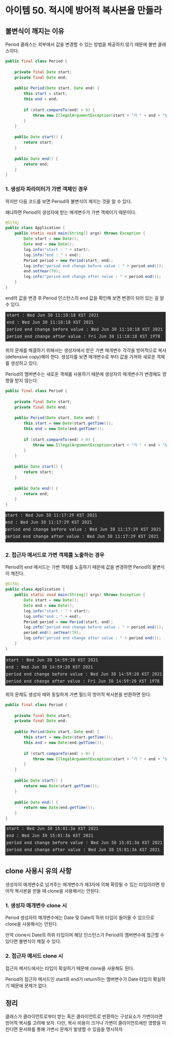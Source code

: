 # 아이템 50. 적시에 방어적 복사본을 만들라

## 불변식이 깨지는 이유

Period 클래스는 외부에서 값을 변경할 수 있는 방법을 제공하지 않기 때문에 불변 클래스이다.

```java
public final class Period {

    private final Date start;
    private final Date end;

    public Period(Date start, Date end) {
        this.start = start;
        this.end = end;

        if (start.compareTo(end) > 0) {
            throw new IllegalArgumentException(start + "가 " + end + "보다 늦다.");
        }
    }

    public Date start() {
        return start;
    }

    public Date end() {
        return end;
    }
}
```

### 1. 생성자 파라미터가 가변 객체인 경우

하지만 다음 코드를 보면 Period의 불변식이 깨지는 것을 알 수 있다.

왜냐하면 Period의 생성자에 받는 매개변수가 가변 객체이기 때문이다.

```java
@Slf4j
public class Application {
    public static void main(String[] args) throws Exception {
        Date start = new Date();
        Date end = new Date();
        log.info("start : " + start);
        log.info("end : " + end);
        Period period = new Period(start, end);
        log.info("period end change before value : " + period.end());
        end.setYear(78);
        log.info("period end change after value : " + period.end());
    }
}
```

end의 값을 변경 후 Period 인스턴스의 end 값을 확인해 보면 변경이 되어 있는 걸 알 수 있다.

![1](./images/1.png)

위의 문제를 해결하기 위해서는 생성자에서 받은 가변 매개변수 각각을 방어적으로 복사(defensive copy)해야 한다. 생성자를 보면 매개변수로 부터 값을 가져와 새로운 객체를 생성하고 있다.

Period의 멤버변수는 새로운 객체를 사용하기 때문에 생성자의 매개변수가 변경해도 영향을 받지 않는다.

```java
public final class Period {

    private final Date start;
    private final Date end;

    public Period(Date start, Date end) {
        this.start = new Date(start.getTime());
        this.end = new Date(end.getTime());

        if (start.compareTo(end) > 0) {
            throw new IllegalArgumentException(start + "가 " + end + "보다 늦다.");
        }
    }

    public Date start() {
        return start;
    }

    public Date end() {
        return end;
    }
}
```

![2](./images/2.png)

### 2. 접근자 메서드로 가변 객체를 노출하는 경우

Period의 end 메서드는 가변 객체를 노출하기 때문에 값을 변경하면 Period의 불변식이 깨진다.

```java
@Slf4j
public class Application {
    public static void main(String[] args) throws Exception {
        Date start = new Date();
        Date end = new Date();
        log.info("start : " + start);
        log.info("end : " + end);
        Period period = new Period(start, end);
        log.info("period end change before value : " + period.end());
        period.end().setYear(78);
        log.info("period end change after value : " + period.end());
    }
}
```

![3](./images/3.png)

위의 문제도 생성자 때와 동일하게 가변 필드의 방어적 복사본을 반환하면 된다.

```java
public final class Period {

    private final Date start;
    private final Date end;

    public Period(Date start, Date end) {
        this.start = new Date(start.getTime());
        this.end = new Date(end.getTime());

        if (start.compareTo(end) > 0) {
            throw new IllegalArgumentException(start + "가 " + end + "보다 늦다.");
        }
    }

    public Date start() {
        return new Date(start.getTime());
    }

    public Date end() {
        return new Date(end.getTime());
    }
}
```

![4](./images/4.png)

## clone 사용시 유의 사항

생성자의 매개변수로 넘겨주는 매개변수가 제3자에 의해 확장될 수 있는 타입이라면 방어적 복사본을 만들 때 clone을 사용해서는 안된다.

### 1. 생성자 매개변수 clone 시

Period 생성자의 매개변수에는 Date 및 Date의 하위 타입이 들어올 수 있으므로 clone을 사용해서는 안된다.

만약 clone시 Date의 하위 타입이며 해당 인스턴스가 Period의 멤버변수에 접근할 수 있다면 불변식이 깨질 수 있다.

### 2. 접근자 메서드 clone 시

접근자 메서드에서는 타입이 확실하기 때문에 clone을 사용해도 된다.

Period의 접근자 메서드인 start와 end가 return하는 멤버변수가 Date 타입이 확실하기 때문에 문제가 없다.

## 정리

클래스가 클라이언트로부터 받는 혹은 클라이언트로 반환하는 구성요소가 가변이라면 방어적 복사를 고려해 보자. 다만, 복사 비용이 크거나 가변이 클라이언트에만 영향을 미친다면 문서화를 통해 가변시 문제가 발생할 수 있음을 명시하자